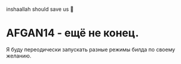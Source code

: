 inshaallah should save us 🤙

# AFGAN14 - ещё не конец.

Я буду переодически запускать разные режимы билда по своему желанию.
